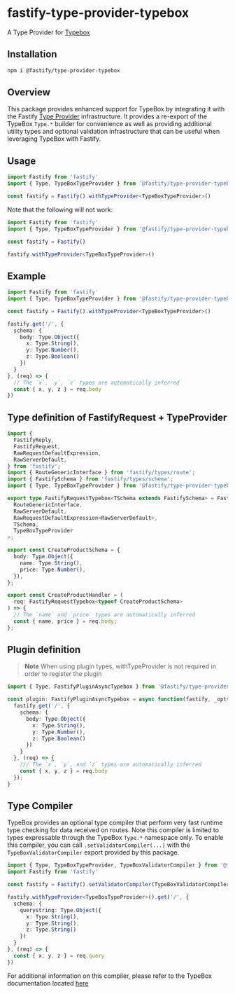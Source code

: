 # fastify-type-provider-typebox

A Type Provider for [Typebox](https://github.com/sinclairzx81/typebox)

## Installation

```sh
npm i @fastify/type-provider-typebox
```

## Overview

This package provides enhanced support for TypeBox by integrating it with the Fastify [Type Provider](https://www.fastify.io/docs/latest/Reference/Type-Providers/) infrastructure. It provides a re-export of the TypeBox `Type.*` builder for convenience as well as providing additional utility types and optional validation infrastructure that can be useful when leveraging TypeBox with Fastify.

## Usage

```ts
import Fastify from 'fastify'
import { Type, TypeBoxTypeProvider } from '@fastify/type-provider-typebox'

const fastify = Fastify().withTypeProvider<TypeBoxTypeProvider>()
```

Note that the following will not work:

```ts
import Fastify from 'fastify'
import { Type, TypeBoxTypeProvider } from '@fastify/type-provider-typebox'

const fastify = Fastify()

fastify.withTypeProvider<TypeBoxTypeProvider>()
```

## Example

```ts
import Fastify from 'fastify'
import { Type, TypeBoxTypeProvider } from '@fastify/type-provider-typebox'

const fastify = Fastify().withTypeProvider<TypeBoxTypeProvider>()

fastify.get('/', {
  schema: {
    body: Type.Object({
      x: Type.String(),
      y: Type.Number(),
      z: Type.Boolean()
    })
  }
}, (req) => {
  // The `x`, `y`, `z` types are automatically inferred
  const { x, y, z } = req.body
})
```

## Type definition of FastifyRequest + TypeProvider
```ts
import {
  FastifyReply,
  FastifyRequest,
  RawRequestDefaultExpression,
  RawServerDefault,
} from 'fastify';
import { RouteGenericInterface } from 'fastify/types/route';
import { FastifySchema } from 'fastify/types/schema';
import { Type, TypeBoxTypeProvider } from '@fastify/type-provider-typebox';

export type FastifyRequestTypebox<TSchema extends FastifySchema> = FastifyRequest<
  RouteGenericInterface,
  RawServerDefault,
  RawRequestDefaultExpression<RawServerDefault>,
  TSchema,
  TypeBoxTypeProvider
>;

export const CreateProductSchema = {
  body: Type.Object({
    name: Type.String(),
    price: Type.Number(),
  }),
};

export const CreateProductHandler = (
  req: FastifyRequestTypebox<typeof CreateProductSchema>
) => {
  // The `name` and `price` types are automatically inferred
  const { name, price } = req.body;
};
```


## Plugin definition

> **Note**
> When using plugin types, withTypeProvider is not required in order to register the plugin

```ts
import { Type, FastifyPluginAsyncTypebox } from '@fastify/type-provider-typebox'

const plugin: FastifyPluginAsyncTypebox = async function(fastify, _opts) {
  fastify.get('/', {
    schema: {
      body: Type.Object({
        x: Type.String(),
        y: Type.Number(),
        z: Type.Boolean()
      })
    }
  }, (req) => {
    /// The `x`, `y`, and `z` types are automatically inferred
    const { x, y, z } = req.body
  });
}
```

## Type Compiler

TypeBox provides an optional type compiler that perform very fast runtime type checking for data received on routes. Note this compiler is limited to types expressable through the TypeBox `Type.*` namespace only. To enable this compiler, you can call `.setValidatorCompiler(...)` with the `TypeBoxValidatorCompiler` export provided by this package.

```ts
import { Type, TypeBoxTypeProvider, TypeBoxValidatorCompiler } from '@fastify/type-provider-typebox'
import Fastify from 'fastify'

const fastify = Fastify().setValidatorCompiler(TypeBoxValidatorCompiler)

fastify.withTypeProvider<TypeBoxTypeProvider>().get('/', {
  schema: {
    querystring: Type.Object({
      x: Type.String(),
      y: Type.String(),
      z: Type.String()
    })
  }
}, (req) => {
  const { x, y, z } = req.query
})
```

For additional information on this compiler, please refer to the TypeBox documentation located [here](https://github.com/sinclairzx81/typebox#Compiler)
